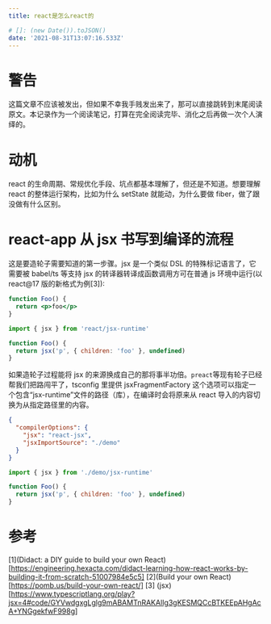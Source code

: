 ```yaml
---
title: react是怎么react的

# []: (new Date()).toJSON()
date: '2021-08-31T13:07:16.533Z'
---
```


# 警告

这篇文章不应该被发出，但如果不幸我手贱发出来了，那可以直接跳转到末尾阅读原文。本记录作为一个阅读笔记，打算在完全阅读完毕、消化之后再做一次个人演绎的。

# 动机

react 的生命周期、常规优化手段、坑点都基本理解了，但还是不知道。想要理解 react 的整体运行架构，比如为什么 setState 就能动，为什么要做 fiber，做了跟没做有什么区别。

# react-app 从 jsx 书写到编译的流程

这是要造轮子需要知道的第一步骤。jsx 是一个类似 DSL 的特殊标记语言了，它需要被 babel/ts 等支持 jsx 的转译器转译成函数调用方可在普通 js 环境中运行(以 react@17 版的新格式为例[3]):

```jsx
function Foo() {
  return <p>foo</p>
}
```

```js
import { jsx } from 'react/jsx-runtime'

function Foo() {
  return jsx('p', { children: 'foo' }, undefined)
}
```

如果造轮子过程能将 jsx 的来源换成自己的那将事半功倍。`preact`等现有轮子已经帮我们把路闯平了，tsconfig 里提供 jsxFragmentFactory 这个选项可以指定一个包含“jsx-runtime”文件的路径（库），在编译时会将原来从 react 导入的内容切换为从指定路径里的内容。

```json
{
  "compilerOptions": {
    "jsx": "react-jsx",
    "jsxImportSource": "./demo"
  }
}
```

```js
import { jsx } from './demo/jsx-runtime'

function Foo() {
  return jsx('p', { children: 'foo' }, undefined)
}
```

# 参考

[1](Didact: a DIY guide to build your own React)[https://engineering.hexacta.com/didact-learning-how-react-works-by-building-it-from-scratch-51007984e5c5]
[2](Build your own React)[https://pomb.us/build-your-own-react/]
[3] (jsx)[https://www.typescriptlang.org/play?jsx=4#code/GYVwdgxgLglg9mABAMTnRAKAlIg3gKESMQCcBTKEEpAHgAcA+YNGgekfwF998g]
